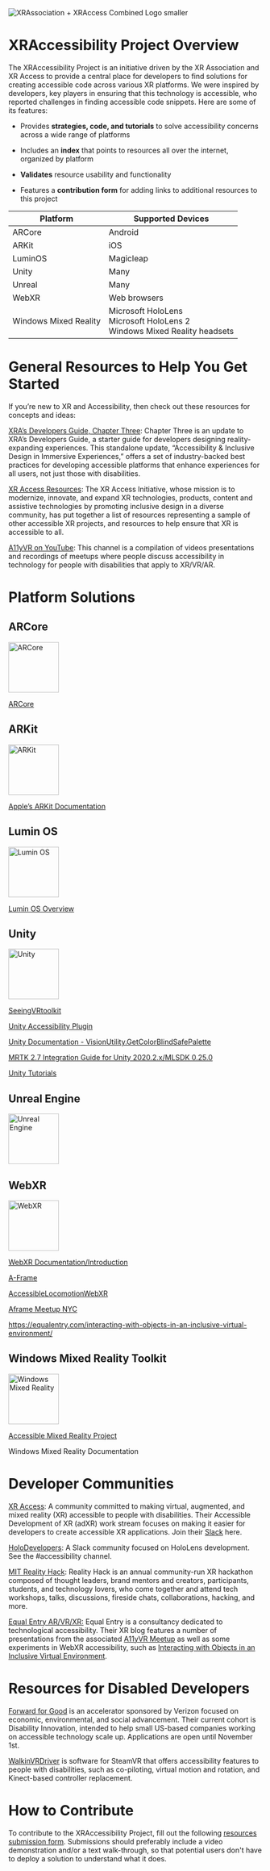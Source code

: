 
<img src="https://user-images.githubusercontent.com/89936733/137009786-a53cd80a-4f20-4c8c-9f43-aa3ba6bc4e05.png" alt="XRAssociation + XRAccess Combined Logo smaller" >


# XRAccessibility Project Overview
The XRAccessibility Project is an initiative driven by the XR Association and XR Access to provide a central place for developers to find solutions for creating accessible code across various XR platforms. We were inspired by developers, key players in ensuring that this technology is accessible, who reported challenges in finding accessible code snippets. Here are some of its features:

 - Provides **strategies, code, and tutorials** to solve accessibility
   concerns across a wide range of platforms 

 - Includes an **index** that points to resources all over the internet, organized by platform
   
  - **Validates** resource usability and functionality
 
 - Features a **contribution form** for adding links to additional resources to this project

| Platform              	| Supported Devices                                                            	|
|-----------------------	|------------------------------------------------------------------------------	|
| ARCore                	| Android                                                                      	|
| ARKit                 	| iOS                                                                          	|
| LuminOS               	| Magicleap                                                                    	|
| Unity                 	| Many                          	|
| Unreal                	| Many                          	|
| WebXR                 	| Web browsers                       	|
| Windows Mixed Reality 	| Microsoft HoloLens<br>Microsoft HoloLens 2<br>Windows Mixed Reality headsets 	|



# General Resources to Help You Get Started
If you’re new to XR and Accessibility, then check out these resources for concepts and ideas:

  

[XRA’s Developers Guide, Chapter Three](https://xra.org/research/xra-developers-guide-accessibility-and-inclusive-design/): Chapter Three is an update to XRA’s Developers Guide, a starter guide for developers designing reality-expanding experiences. This standalone update, “Accessibility & Inclusive Design in Immersive Experiences,” offers a set of industry-backed best practices for developing accessible platforms that enhance experiences for all users, not just those with disabilities.
    
[XR Access Resources](http://xraccess.org/resources/): The XR Access Initiative, whose mission is to modernize, innovate, and expand XR technologies, products, content and assistive technologies by promoting inclusive design in a diverse community, has put together a list of resources representing a sample of other accessible XR projects, and resources to help ensure that XR is accessible to all.
    
[A11yVR on YouTube](https://www.youtube.com/channel/UCqhCc1b6Cq69eg-iYeVKOog): This channel is a compilation of videos presentations and recordings of meetups where people discuss accessibility in technology for people with disabilities that apply to XR/VR/AR.  

# Platform Solutions
## ARCore  
<a href="https://developers.google.com/ar"><img src="https://lh5.googleusercontent.com/LUJl3XvZqfOZ_xXXijUpITswTFnl1w8fzRC4VVw3EiCy21uiJvvZftxrr_GvJEGDYjQBhtPCZLH6FQWec2TYHs4pPLVKnOZr4txM4BwsrsWxY-1tF_0YspVvVGS--U9MRoeVwVrH=s0" alt="ARCore" height="100"></a>

[ARCore](https://developers.google.com/ar)

## ARKit

<a href="https://developer.apple.com/augmented-reality/arkit/"><img src="https://lh3.googleusercontent.com/N1pUTIqcv9JUqgpaOCj1REfepYnuWr8z_NxY1scNuBHrTtlXdmxOXdJjKXdyMu-xj9AzfGbr74BXAMbS4q-ZS6GB-SLvXilmx4Othe5Bf8WhJbSuMZAI1wgBp-9ys9sDKf_4iB_5=s0" alt="ARKit" height="100"></a>

[Apple’s ARKit Documentation](https://developer.apple.com/documentation/arkit)

## Lumin OS

<a href="https://developer.magicleap.com/en-us/learn/guides/lumin-os-overview"><img src="https://lh5.googleusercontent.com/DXsv8lzxvge2KjYrjdFGO_fpxNzgcsFFe9I7atY__ArnbSABB-CUJj2TQTNOZk3EveVg90rIEjth5y0Yt2fx6m0cLyzvBvrPvYpqAbZ5mgJOP-ae1lXBGz7JxPv-F7LhgpGvYUp3=s0" alt="Lumin OS" height="100"></a>
  

[Lumin OS Overview](https://developer.magicleap.com/en-us/learn/guides/lumin-os-overview)

## Unity

<a href="https://unity.com/"><img src="https://lh5.googleusercontent.com/-EP7EuF1yeBoIbMEa4GXgbjCS_xmRa5cRvzcGcFoD-duaIwWY1w1am95h8jf9s1iWyymykJBkTCC8yTzVPqg7iIA0QFFHFtSH-oZNJPFfsfYh9hFueBWzbpUroqsk7peri-q7tLw=s0" alt="Unity" height="100"></a>
  

[SeeingVRtoolkit](https://github.com/microsoft/seeingvrtoolkit)

[Unity Accessibility Plugin](https://github.com/mikrima/UnityAccessibilityPlugin)

[Unity Documentation - VisionUtility.GetColorBlindSafePalette](https://docs.unity3d.com/ScriptReference/Accessibility.VisionUtility.GetColorBlindSafePalette.html)

[MRTK 2.7 Integration Guide for Unity 2020.2.x/MLSDK 0.25.0](https://github.com/magicleap/MRTK-MagicLeap)

[Unity Tutorials](https://learn.unity.com/)

  
## Unreal Engine
<a href="https://www.unrealengine.com/en-US/"><img src="https://www.screenskillsireland.ie/wp-content/uploads/2020/06/UE_Logo_Horizontal_Black.png" alt="Unreal Engine" height="100"></a>

## WebXR
<a href="https://immersiveweb.dev/"><img src="https://immersive-web.github.io/webxr-samples/media/logo/webxr-logo.svg" alt="WebXR" height="100"></a>

[WebXR Documentation/Introduction](https://immersiveweb.dev/)

[A-Frame](https://aframe.io/)

[AccessibleLocomotionWebXR](https://github.com/rdub80/aframe-binary-controls)

[Aframe Meetup NYC](https://roland-dubois.github.io/aframe-meetup-nyc/)

https://equalentry.com/interacting-with-objects-in-an-inclusive-virtual-environment/

  

## Windows Mixed Reality Toolkit
<a href="https://docs.microsoft.com/en-us/windows/mixed-reality/mrtk-unity/?view=mrtkunity-2021-05"><img src="https://lh5.googleusercontent.com/n3CzfFes1xQHqpIwhZzBRN6KTI13oF6jcXeejArEOdKcATaOJ3_F97TtpU5u5mENyBxV94HHWvfej4pbytPQMocgwO2ulrH1-a-ckcgkaccSuWnuNKBbMVJy_UwXeWugmQjtt5ec=s0" alt="Windows Mixed Reality" height="100"></a>
  

[Accessible Mixed Reality Project](https://www.microsoft.com/en-us/research/project/accessible-mixed-realityanast/)

Windows Mixed Reality Documentation
  


# Developer Communities

  

[XR Access](https://xraccess.org/): A community committed to making virtual, augmented, and mixed reality (XR) accessible to people with disabilities.  Their Accessible Development of XR (adXR) work stream focuses on making it easier for developers to create accessible XR applications. Join their [Slack](https://bit.ly/xraccess-slack) here.

  

[HoloDevelopers](https://holodevelopersslack.azurewebsites.net/): A Slack community focused on HoloLens development. See the #accessibility channel.

  

[MIT Reality Hack](https://www.mitrealityhack.com/): Reality Hack is an annual community-run XR hackathon composed of thought leaders, brand mentors and creators, participants, students, and technology lovers, who come together and attend tech workshops, talks, discussions, fireside chats, collaborations, hacking, and more.

  

[Equal Entry AR/VR/XR:](https://equalentry.com/category/ar-vr-xr/) Equal Entry is a consultancy dedicated to technological accessibility. Their XR blog features a number of presentations from the associated [A11yVR Meetup](https://www.meetup.com/a11yvr/) as well as some experiments in WebXR accessibility, such as [Interacting with Objects in an Inclusive Virtual Environment](https://equalentry.com/interacting-with-objects-in-an-inclusive-virtual-environment/). 

  
  
  

# Resources for Disabled Developers

  

[Forward for Good](https://www.verizonforwardforgood.com/) is an accelerator sponsored by Verizon focused on economic, environmental, and social advancement. Their current cohort is Disability Innovation, intended to help small US-based companies working on accessible technology scale up. Applications are open until November 1st.

[WalkinVRDriver](https://www.walkinvrdriver.com/) is software for SteamVR that offers accessibility features to people with disabilities, such as co-piloting, virtual motion and rotation, and Kinect-based controller replacement.

  

# How to Contribute

  

To contribute to the XRAccessibility Project, fill out the following [resources submission form](https://docs.google.com/forms/d/e/1FAIpQLScpJxyqTgY68ilw9dVAtHpivp2ks4TR7W7szmaC2ytLTFJ3mA/viewform?usp=sf_link).  Submissions should preferably include a video demonstration and/or a text walk-through, so that potential users don't have to deploy a solution to understand what it does.
